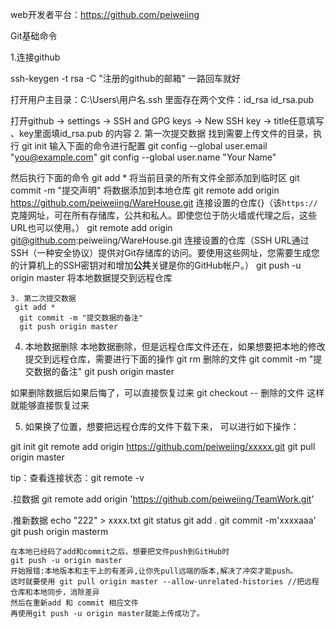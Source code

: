 web开发者平台：https://github.com/peiweiing

Git基础命令


1.连接github

 ssh-keygen -t rsa -C "注册的github的邮箱"
	一路回车就好

 打开用户主目录：C:\Users\用户名\.ssh
	里面存在两个文件：id_rsa  id_rsa.pub

 打开github -> settings -> SSH and GPG keys -> New SSH key -> title任意填写 、key里面填id_rsa.pub
 的内容
2. 第一次提交数据
    找到需要上传文件的目录，执行
     git init
     输入下面的命令进行配置
     git config --global user.email "you@example.com"
     git config --global user.name "Your Name"

 然后执行下面的命令
 git add *  将当前目录的所有文件全部添加到临时区
 git commit -m "提交声明"    将数据添加到本地仓库
 git remote add origin https://github.com/peiweiing/WareHouse.git  连接设置的仓库{}（该`https://`克隆网址，可在所有存储库，公共和私人。即使您位于防火墙或代理之后，这些URL也可以使用。）
 git remote add origin git@github.com:peiweiing/WareHouse.git  连接设置的仓库（SSH URL通过SSH（一种安全协议）提供对Git存储库的访问。要使用这些网址，您需要生成您的计算机上的SSH密钥对和增加**公共**关键是你的GitHub帐户。）
 git push -u origin master 将本地数据提交到远程仓库  


    3. 第二次提交数据
     git add * 
      git commit -m "提交数据的备注"
      git push origin master 

 

  4. 本地数据删除
     本地数据删除，但是远程仓库文件还在，如果想要把本地的修改提交到远程仓库，需要进行下面的操作
      git rm 删除的文件
      git commit -m "提交数据的备注"
      git push origin master 

 如果删除数据后如果后悔了，可以直接恢复过来
 git checkout -- 删除的文件    这样就能够直接恢复过来

  5. 如果换了位置，想要把远程仓库的文件下载下来，
     可以进行如下操作：

 git init 
 git remote add origin https://github.com/peiweiing/xxxxx.git
 git pull origin master

 

tip：查看连接状态：git remote -v

.拉数据
   git remote add origin 'https://github.com/peiweiing/TeamWork.git'
 	

.推新数据
   echo "222" > xxxx.txt
   git status
   git add .
   git commit -m'xxxxaaa'
   git push origin masterm





    在本地已经码了add和commit之后，想要把文件push到GitHub时
	git push -u origin master
	开始报错:本地版本和主干上的有差异,让你先pull远端的版本,解决了冲突才能push。
	这时就要使用 git pull origin master --allow-unrelated-histories //把远程仓库和本地同步，消除差异
	然后在重新add 和 commit 相应文件
	再使用git push -u origin master就能上传成功了。
